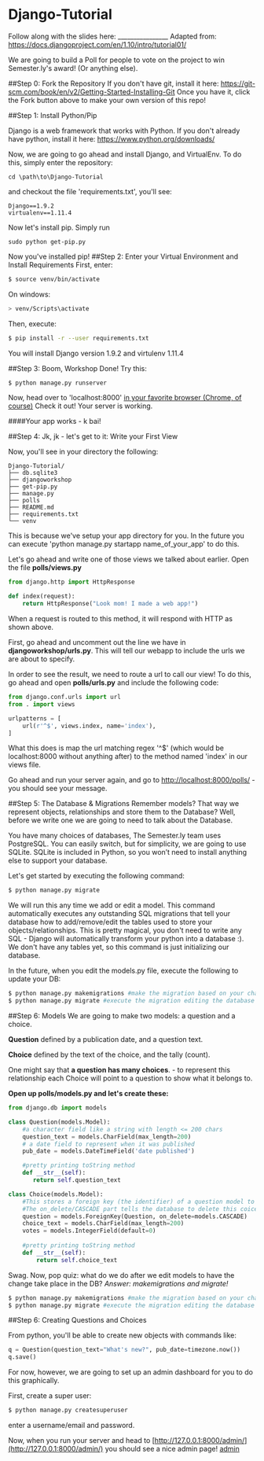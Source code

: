 # Django-Tutorial

Follow along with the slides here: ________________
Adapted from: https://docs.djangoproject.com/en/1.10/intro/tutorial01/

We are going to build a Poll for people to vote on the project to win Semester.ly's award! (Or anything else). 

##Step 0: Fork the Repository
If you don't have git, install it here: https://git-scm.com/book/en/v2/Getting-Started-Installing-Git
Once you have it, click the Fork button above to make your own version of this repo! 

##Step 1: Install Python/Pip

Django is a web framework that works with Python. If you don't already have python, install it here: https://www.python.org/downloads/

Now, we are going to go ahead and install Django, and VirtualEnv. To do this, simply enter the repository:
```
cd \path\to\Django-Tutorial
```
and checkout the file 'requirements.txt', you'll see:
```
Django==1.9.2
virtualenv==1.11.4
```
Now let's install pip. Simply run
```
sudo python get-pip.py
```
Now you've installed pip!
##Step 2: Enter your Virtual Environment and Install Requirements
First, enter:
```bash
$ source venv/bin/activate
```
On windows: 
```bash
> venv/Scripts\activate
```
Then, execute: 
```bash
$ pip install -r --user requirements.txt
```
You will install Django version 1.9.2 and virtulenv 1.11.4

##Step 3: Boom, Workshop Done!
Try this: 
```bash
$ python manage.py runserver
```
Now, head over to 'localhost:8000' [in your favorite browser (Chrome, of course)](https://gfycat.com/IllustriousPowerfulIlsamochadegu)
Check it out! Your server is working.

####Your app works - k bai! 

##Step 4: Jk, jk - let's get to it: Write your First View

Now, you'll see in your directory the following: 
```
Django-Tutorial/
├── db.sqlite3
├── djangoworkshop
├── get-pip.py
├── manage.py
├── polls
├── README.md
├── requirements.txt
└── venv
```
This is because we've setup your app directory for you. In the future you can execute 'python manage.py startapp name_of_your_app' to do this. 

Let's go ahead and write one of those views we talked about earlier. Open the file **polls/views.py**
```python
from django.http import HttpResponse

def index(request):
    return HttpResponse("Look mom! I made a web app!")
```
When a request is routed to this method, it will respond with HTTP as shown above.

First, go ahead and uncomment out the line we have in **djangoworkshop/urls.py**. This will tell our webapp to include the urls we are about to specify. 

In order to see the result, we need to route a url to call our view! To do this, go ahead and open **polls/urls.py** and include the following code:
```python
from django.conf.urls import url
from . import views

urlpatterns = [
    url(r'^$', views.index, name='index'),
]
```
What this does is map the url matching regex '^$' (which would be localhost:8000 without anything after) to the method named 'index' in our views file. 

Go ahead and run your server again, and go to [http://localhost:8000/polls/](http://localhost:8000/polls/) - you should see your message. 

##Step 5: The Database & Migrations
Remember models? That way we represent objects, relationships and store them to the Database? 
Well, before we write one we are going to need to talk about the Database. 

You have many choices of databases, The Semester.ly team uses PostgreSQL. You can easily switch, but for simplicity, we are going to use SQLite. SQLite is included in Python, so you won’t need to install anything else to support your database.

Let's get started by executing the following command:
```bash
$ python manage.py migrate
```
We will run this any time we add or edit a model. This command automatically executes any outstanding SQL migrations that tell your database how to add/remove/edit the tables used to store your objects/relationships. This is pretty magical, you don't need to write any SQL - Django will automatically transform your python into a database :). We don't have any tables yet, so this command is just initializing our database. 

In the future, when you edit the models.py file, execute the following to update your DB: 
```bash
$ python manage.py makemigrations #make the migration based on your changes
$ python manage.py migrate #execute the migration editing the database
```

##Step 6: Models
We are going to make two models: a question and a choice.

**Question** defined by a publication date, and a question text.

**Choice** defined by the text of the choice, and the tally (count).

One might say that **a question has many choices**. - to represent this relationship each Choice will point to a question to show what it belongs to. 

**Open up polls/models.py and let's create these:**
```python
from django.db import models

class Question(models.Model):
    #a character field like a string with length <= 200 chars
    question_text = models.CharField(max_length=200)
    # a date field to represent when it was published
    pub_date = models.DateTimeField('date published')

    #pretty printing toString method
    def __str__(self):
       return self.question_text

class Choice(models.Model):
    #This stores a foreign key (the identifier) of a question model to which this choice belongs
    #The on_delete/CASCADE part tells the database to delete this coice if the question is deleted
    question = models.ForeignKey(Question, on_delete=models.CASCADE)
    choice_text = models.CharField(max_length=200)
    votes = models.IntegerField(default=0)
    
    #pretty printing toString method
    def __str__(self):
        return self.choice_text
 ```

Swag. Now, pop quiz: what do we do after we edit models to have the change take place in the DB? 
*Answer: makemigrations and migrate!*

```bash
$ python manage.py makemigrations #make the migration based on your changes
$ python manage.py migrate #execute the migration editing the database
```

##Step 6: Creating Questions and Choices

From python, you'll be able to create new objects with commands like: 

```python
q = Question(question_text="What's new?", pub_date=timezone.now())
q.save()
```

For now, however, we are going to set up an admin dashboard for you to do this graphically. 

First, create a super user:
```bash
$ python manage.py createsuperuser
```
enter a username/email and password.

Now, when you run your server and head to [http://127.0.0.1:8000/admin/](http://127.0.0.1:8000/admin/) you should see a nice admin page! [admin](https://docs.djangoproject.com/en/1.10/_images/admin01.png)

